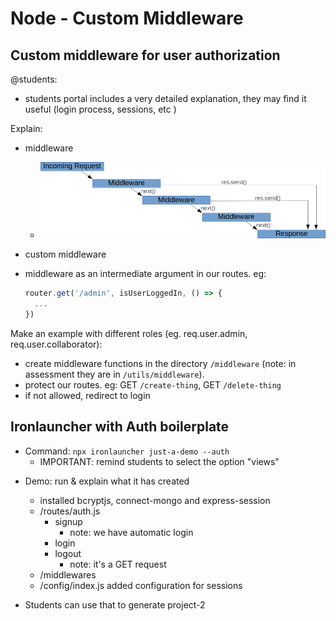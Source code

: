 

# Node - Custom Middleware


## Custom middleware for user authorization

@students: 
- students portal includes a very detailed explanation, they may find it useful (login process, sessions, etc  )


Explain:
- middleware
  - ![diagram](./images/express-middleware.png)
- custom middleware
- middleware as an intermediate argument in our routes. eg:
  
  ```javascript
  router.get('/admin', isUserLoggedIn, () => {
    ...
  })
  ```


Make an example with different roles (eg. req.user.admin, req.user.collaborator):
- create middleware functions in the directory `/middleware` (note: in assessment they are in `/utils/middleware`).
- protect our routes. eg: GET `/create-thing`, GET `/delete-thing`
- if not allowed, redirect to login




## Ironlauncher with Auth boilerplate

- Command: `npx ironlauncher just-a-demo --auth`
  - IMPORTANT: remind students to select the option "views"

<!--

  Bug with dependencies: 
  - students with the dependencies bug will need to install manually "express-session" and "connect-mongo"

-->


- Demo: run & explain what it has created
  - installed bcryptjs, connect-mongo and express-session
  - /routes/auth.js
    - signup
      - note: we have automatic login
    - login
    - logout
      - note: it's a GET request
  - /middlewares
  - /config/index.js added configuration for sessions



- Students can use that to generate project-2

